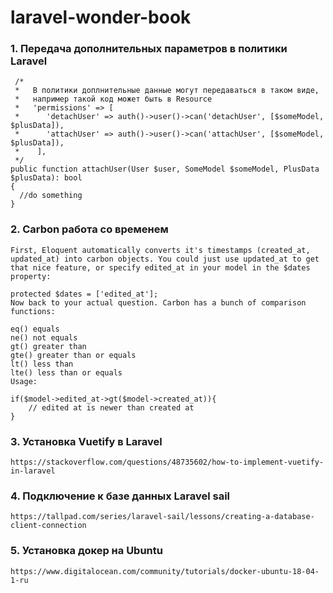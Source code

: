 # laravel-wonder-book

### 1. Передача дополнительных параметров в политики Laravel ###

     /*
     *   В политики доплнительные данные могут передаваться в таком виде,
     *   например такой код может быть в Resource
     *   'permissions' => [
     *      'detachUser' => auth()->user()->can('detachUser', [$someModel, $plusData]),
     *      'attachUser' => auth()->user()->can('attachUser', [$someModel, $plusData]),
     *    ],
     */     
    public function attachUser(User $user, SomeModel $someModel, PlusData $plusData): bool
    {
      //do something
    }
    
### 2. Carbon работа со временем ###
    
    First, Eloquent automatically converts it's timestamps (created_at, updated_at) into carbon objects. You could just use updated_at to get that nice feature, or specify edited_at in your model in the $dates property:

    protected $dates = ['edited_at'];
    Now back to your actual question. Carbon has a bunch of comparison functions:

    eq() equals
    ne() not equals
    gt() greater than
    gte() greater than or equals
    lt() less than
    lte() less than or equals
    Usage:

    if($model->edited_at->gt($model->created_at)){
        // edited at is newer than created at
    }
    
### 3. Установка Vuetify в Laravel ###    
    https://stackoverflow.com/questions/48735602/how-to-implement-vuetify-in-laravel
    
    
### 4. Подключение к базе данных Laravel sail ###  
    
    https://tallpad.com/series/laravel-sail/lessons/creating-a-database-client-connection
    
### 5. Установка докер на Ubuntu ###  
    
    https://www.digitalocean.com/community/tutorials/docker-ubuntu-18-04-1-ru
